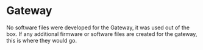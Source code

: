 # Gateway
No software files were developed for the Gateway, it was used out of the box. If any additional firmware or software files are created for the gateway, this is where they would go.
